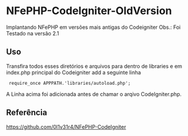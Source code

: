 # NFePHP-CodeIgniter-OldVersion
Implantando NFePHP em versões mais antigas do Codeigniter
Obs.: Foi Testado na versão 2.1

## Uso
Transfira todos esses diretórios e arquivos para dentro de libraries e em index.php principal do Codeigniter add a seguinte linha
```
 require_once APPPATH.'libraries/autoload.php';
```
A Linha acima foi adicionada antes de chamar o arqivo CodeIgniter.php.

## Referência

https://github.com/0l1v31r4/NFePHP-CodeIgniter
